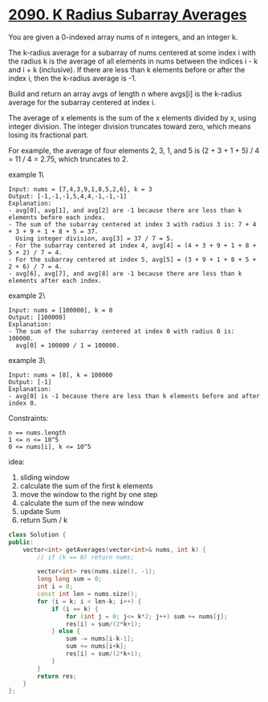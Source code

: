 # [2090. K Radius Subarray Averages](https://leetcode.com/problems/k-radius-subarray-averages/)

You are given a 0-indexed array nums of n integers, and an integer k.

The k-radius average for a subarray of nums centered at some index i with the radius k is the average of all elements in nums between the indices i - k and i + k (inclusive). If there are less than k elements before or after the index i, then the k-radius average is -1.

Build and return an array avgs of length n where avgs[i] is the k-radius average for the subarray centered at index i.

The average of x elements is the sum of the x elements divided by x, using integer division. The integer division truncates toward zero, which means losing its fractional part.

For example, the average of four elements 2, 3, 1, and 5 is (2 + 3 + 1 + 5) / 4 = 11 / 4 = 2.75, which truncates to 2.

example 1\
```
Input: nums = [7,4,3,9,1,8,5,2,6], k = 3
Output: [-1,-1,-1,5,4,4,-1,-1,-1]
Explanation:
- avg[0], avg[1], and avg[2] are -1 because there are less than k elements before each index.
- The sum of the subarray centered at index 3 with radius 3 is: 7 + 4 + 3 + 9 + 1 + 8 + 5 = 37.
  Using integer division, avg[3] = 37 / 7 = 5.
- For the subarray centered at index 4, avg[4] = (4 + 3 + 9 + 1 + 8 + 5 + 2) / 7 = 4.
- For the subarray centered at index 5, avg[5] = (3 + 9 + 1 + 8 + 5 + 2 + 6) / 7 = 4.
- avg[6], avg[7], and avg[8] are -1 because there are less than k elements after each index.
```

example 2\
```
Input: nums = [100000], k = 0
Output: [100000]
Explanation:
- The sum of the subarray centered at index 0 with radius 0 is: 100000.
  avg[0] = 100000 / 1 = 100000.
```

example 3\
```
Input: nums = [8], k = 100000
Output: [-1]
Explanation: 
- avg[0] is -1 because there are less than k elements before and after index 0.
```

Constraints:
```
n == nums.length
1 <= n <= 10^5
0 <= nums[i], k <= 10^5
```

idea:

1. sliding window
2. calculate the sum of the first k elements
3. move the window to the right by one step
4. calculate the sum of the new window
5. update Sum
6. return Sum / k

```cpp
class Solution {
public:
    vector<int> getAverages(vector<int>& nums, int k) {
        // if (k == 0) return nums;

        vector<int> res(nums.size(), -1);
        long long sum = 0;
        int i = 0;
        const int len = nums.size();
        for (i = k; i < len-k; i++) {
            if (i == k) {
                for (int j = 0; j<= k*2; j++) sum += nums[j];
                res[i] = sum/(2*k+1);
            } else {
                sum -= nums[i-k-1];
                sum += nums[i+k];
                res[i] = sum/(2*k+1);
            }
        }
        return res;
    }
};
```




